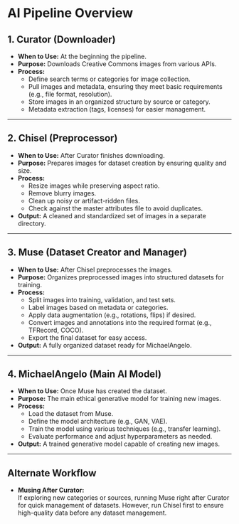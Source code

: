 # AI Pipeline Overview

## 1. Curator (Downloader)

- **When to Use:** At the beginning the pipeline.  
- **Purpose:** Downloads Creative Commons images from various APIs.  
- **Process:**  
  - Define search terms or categories for image collection.  
  - Pull images and metadata, ensuring they meet basic requirements (e.g., file format, resolution).  
  - Store images in an organized structure by source or category.
  - Metadata extraction (tags, licenses) for easier management.

---

## 2. Chisel (Preprocessor)

- **When to Use:** After Curator finishes downloading.  
- **Purpose:** Prepares images for dataset creation by ensuring quality and size.  
- **Process:**  
  - Resize images while preserving aspect ratio.  
  - Remove blurry images.  
  - Clean up noisy or artifact-ridden files.  
  - Check against the master attributes file to avoid duplicates.  
- **Output:** A cleaned and standardized set of images in a separate directory.

---

## 3. Muse (Dataset Creator and Manager)

- **When to Use:** After Chisel preprocesses the images.  
- **Purpose:** Organizes preprocessed images into structured datasets for training.  
- **Process:**  
  - Split images into training, validation, and test sets.  
  - Label images based on metadata or categories.  
  - Apply data augmentation (e.g., rotations, flips) if desired.  
  - Convert images and annotations into the required format (e.g., TFRecord, COCO).  
  - Export the final dataset for easy access.  
- **Output:** A fully organized dataset ready for MichaelAngelo.

---

## 4. MichaelAngelo (Main AI Model)

- **When to Use:** Once Muse has created the dataset.  
- **Purpose:** The main ethical generative model for training new images.  
- **Process:**  
  - Load the dataset from Muse.  
  - Define the model architecture (e.g., GAN, VAE).  
  - Train the model using various techniques (e.g., transfer learning).  
  - Evaluate performance and adjust hyperparameters as needed.  
- **Output:** A trained generative model capable of creating new images.

---

## Alternate Workflow

- **Musing After Curator:**  
  If exploring new categories or sources, running Muse right after Curator for quick management of datasets. However, run Chisel first to ensure high-quality data before any dataset management.
